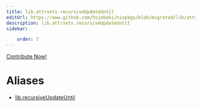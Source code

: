 ```yaml
---
title: lib.attrsets.recursiveUpdateUntil
editUrl: https://www.github.com/hsjobeki/nixpkgs/blob/migrated/lib/attrsets.nix#L1021C5
description: lib.attrsets.recursiveUpdateUntil
sidebar:

    order: 7
---
```


<a href="https://www.github.com/hsjobeki/nixpkgs/blob/migrated/lib/attrsets.nix#L1021C5">Contribute Now!</a>


# Aliases

- [lib.recursiveUpdateUntil](/nix-doc-comments/reference/lib/lib-recursiveupdateuntil)


